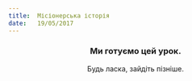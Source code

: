 ```yaml
---
title:  Місіонерська історія
date:   19/05/2017
---
```


### <center>Ми готуємо цей урок.</center>
<center>Будь ласка, зайдіть пізніше.</center>